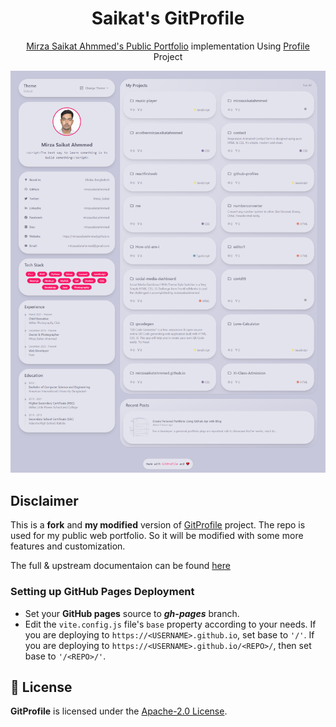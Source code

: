 <h1 align="center">Saikat's GitProfile</h1>
<p align="center"><a href="https://mirzasaikatahmmed.netlify.io">Mirza Saikat Ahmmed's Public Portfolio</a> implementation Using <a href="https://github.com/mirzasaikatahmmed">Profile</a> Project</p>

<img title="tste" src="./res/Full%20Page%20Snapshot.png">

## Disclaimer

This is a **fork** and **my modified** version of [GitProfile](https://github.com/mirzasaikatahmmed) project. The repo is used for my public web portfolio. So it will be modified with some more features and customization.

The full & upstream documentaion can be found [here](https://github.com/mirzasaikatahmmed/gitprofile/blob/main/README.md)

### Setting up GitHub Pages Deployment

  - Set your **GitHub pages** source to ***gh-pages*** branch.
  - Edit the `vite.config.js` file's `base` property according to your needs. If you are deploying to `https://<USERNAME>.github.io`, set base to `'/'`. If you are deploying to `https://<USERNAME>.github.io/<REPO>/`, then set base to `'/<REPO>/'`.


## 📄 License

**GitProfile** is licensed under the [Apache-2.0 License](https://github.com/mirzasaikatahmmed/gitprofile/blob/main/LICENSE).
